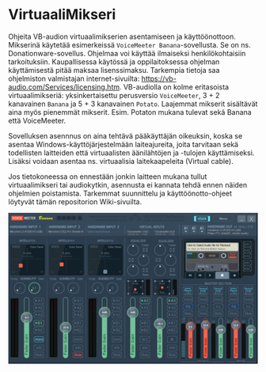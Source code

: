 # VirtuaaliMikseri
Ohjeita VB-audion virtuaalimikserien asentamiseen ja käyttöönottoon. Mikserinä käytetää esimerkeissä `VoiceMeeter Banana`-sovellusta. Se on ns. Donationware-sovellus. Ohjelmaa voi käyttää ilmaiseksi henkilökohtaisiin tarkoituksiin. Kaupallisessa käytössä ja oppilaitoksessa ohjelman käyttämisestä pitää maksaa lisenssimaksu. Tarkempia tietoja saa ohjelmiston valmistajan internet-sivuilta: https://vb-audio.com/Services/licensing.htm. VB-audiolla on kolme eritasoista virtuaalimikseriä: yksinkertaisettu perusversio `VoiceMeeter`, 3 + 2 kanavainen `Banana` ja 5 + 3 kanavainen `Potato`. Laajemmat mikserit sisältävät aina myös pienemmät mikserit. Esim. Potaton mukana tulevat sekä Banana että VoiceMeeter.

Sovelluksen asennnus on aina tehtävä pääkäyttäjän oikeuksin, koska se asentaa Windows-käyttöjärjestelmään laiteajureita, joita tarvitaan sekä todellisten laitteiden että virtuaalisten äänilähtöjen ja -tulojen käyttämiseksi. Lisäksi voidaan asentaa ns. virtuaalisia laitekaapeleita (Virtual cable).

Jos tietokoneessa on ennestään jonkin laitteen mukana tullut virtuaalimikseri tai audiokytkin, asennusta ei kannata tehdä ennen näiden ohjelmien poistamista. Tarkemmat suunnittelu ja käyttöönotto-ohjeet löytyvät tämän repositorion Wiki-sivuilta.

![Äänimikserin käyttöliittymä](https://github.com/Raision-seudun-koulutuskuntayhtyma/VirtuaaliMikseri/blob/main/Docs/Pictures/voicemeeterpro.png)
